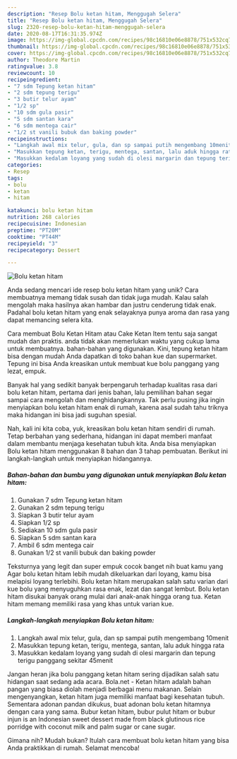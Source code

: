```yaml
---
description: "Resep Bolu ketan hitam, Menggugah Selera"
title: "Resep Bolu ketan hitam, Menggugah Selera"
slug: 2320-resep-bolu-ketan-hitam-menggugah-selera
date: 2020-08-17T16:31:35.974Z
image: https://img-global.cpcdn.com/recipes/98c16810e06e8878/751x532cq70/bolu-ketan-hitam-foto-resep-utama.jpg
thumbnail: https://img-global.cpcdn.com/recipes/98c16810e06e8878/751x532cq70/bolu-ketan-hitam-foto-resep-utama.jpg
cover: https://img-global.cpcdn.com/recipes/98c16810e06e8878/751x532cq70/bolu-ketan-hitam-foto-resep-utama.jpg
author: Theodore Martin
ratingvalue: 3.8
reviewcount: 10
recipeingredient:
- "7 sdm Tepung ketan hitam"
- "2 sdm tepung terigu"
- "3 butir telur ayam"
- "1/2 sp"
- "10 sdm gula pasir"
- "5 sdm santan kara"
- "6 sdm mentega cair"
- "1/2 st vanili bubuk dan baking powder"
recipeinstructions:
- "Langkah awal mix telur, gula, dan sp sampai putih mengembang 10menit"
- "Masukkan tepung ketan, terigu, mentega, santan, lalu aduk hingga rata"
- "Masukkan kedalam loyang yang sudah di olesi margarin dan tepung terigu panggang sekitar 45menit"
categories:
- Resep
tags:
- bolu
- ketan
- hitam

katakunci: bolu ketan hitam 
nutrition: 268 calories
recipecuisine: Indonesian
preptime: "PT20M"
cooktime: "PT44M"
recipeyield: "3"
recipecategory: Dessert

---
```



![Bolu ketan hitam](https://img-global.cpcdn.com/recipes/98c16810e06e8878/751x532cq70/bolu-ketan-hitam-foto-resep-utama.jpg)

Anda sedang mencari ide resep bolu ketan hitam yang unik? Cara membuatnya memang tidak susah dan tidak juga mudah. Kalau salah mengolah maka hasilnya akan hambar dan justru cenderung tidak enak. Padahal bolu ketan hitam yang enak selayaknya punya aroma dan rasa yang dapat memancing selera kita.

Cara membuat Bolu Ketan Hitam atau Cake Ketan Item tentu saja sangat mudah dan praktis. anda tidak akan memerlukan waktu yang cukup lama untuk membuatnya. bahan-bahan yang digunakan. Kini, tepung ketan hitam bisa dengan mudah Anda dapatkan di toko bahan kue dan supermarket. Tepung ini bisa Anda kreasikan untuk membuat kue bolu panggang yang lezat, empuk.

Banyak hal yang sedikit banyak berpengaruh terhadap kualitas rasa dari bolu ketan hitam, pertama dari jenis bahan, lalu pemilihan bahan segar sampai cara mengolah dan menghidangkannya. Tak perlu pusing jika ingin menyiapkan bolu ketan hitam enak di rumah, karena asal sudah tahu triknya maka hidangan ini bisa jadi suguhan spesial.


Nah, kali ini kita coba, yuk, kreasikan bolu ketan hitam sendiri di rumah. Tetap berbahan yang sederhana, hidangan ini dapat memberi manfaat dalam membantu menjaga kesehatan tubuh kita. Anda bisa menyiapkan Bolu ketan hitam menggunakan 8 bahan dan 3 tahap pembuatan. Berikut ini langkah-langkah untuk menyiapkan hidangannya.

<!--inarticleads1-->

##### Bahan-bahan dan bumbu yang digunakan untuk menyiapkan Bolu ketan hitam:

1. Gunakan 7 sdm Tepung ketan hitam
1. Gunakan 2 sdm tepung terigu
1. Siapkan 3 butir telur ayam
1. Siapkan 1/2 sp
1. Sediakan 10 sdm gula pasir
1. Siapkan 5 sdm santan kara
1. Ambil 6 sdm mentega cair
1. Gunakan 1/2 st vanili bubuk dan baking powder


Teksturnya yang legit dan super empuk cocok banget nih buat kamu yang Agar bolu ketan hitam lebih mudah dikeluarkan dari loyang, kamu bisa melapisi loyang terlebihi. Bolu ketan hitam merupakan salah satu varian dari kue bolu yang menyuguhkan rasa enak, lezat dan sangat lembut. Bolu ketan hitam disukai banyak orang mulai dari anak-anak hingga orang tua. Ketan hitam memang memiliki rasa yang khas untuk varian kue. 

<!--inarticleads2-->

##### Langkah-langkah menyiapkan Bolu ketan hitam:

1. Langkah awal mix telur, gula, dan sp sampai putih mengembang 10menit
1. Masukkan tepung ketan, terigu, mentega, santan, lalu aduk hingga rata
1. Masukkan kedalam loyang yang sudah di olesi margarin dan tepung terigu panggang sekitar 45menit


Jangan heran jika bolu panggang ketan hitam sering dijadikan salah satu hidangan saat sedang ada acara. Bola.net - Ketan hitam adalah bahan pangan yang biasa diolah menjadi berbagai menu makanan. Selain mengenyangkan, ketan hitam juga memiliki manfaat bagi kesehatan tubuh. Sementara adonan pandan dikukus, buat adonan bolu ketan hitamnya dengan cara yang sama. Bubur ketan hitam, bubur pulut hitam or bubur injun is an Indonesian sweet dessert made from black glutinous rice porridge with coconut milk and palm sugar or cane sugar. 

Gimana nih? Mudah bukan? Itulah cara membuat bolu ketan hitam yang bisa Anda praktikkan di rumah. Selamat mencoba!
